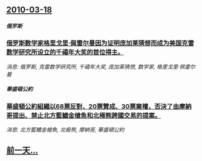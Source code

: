 ## [2010-03-18](/news/2010/03/18/index.md)

##### 俄罗斯
### [ 俄罗斯数学家格里戈里·佩雷尔曼因为证明庞加莱猜想而成为美国克雷数学研究所设立的千禧年大奖的首位得主。](/news/2010/03/18/俄罗斯数学家格里戈里-佩雷尔曼因为证明庞加莱猜想而成为美国克雷数学研究所设立的千禧年大奖的首位得主.md)
_消息: 俄罗斯, 克雷数学研究所, 千禧年大奖, 庞加莱猜想, 数学家, 格里戈里·佩雷尔曼_

##### 華盛頓公約
### [ 華盛頓公約組織以68票反對、20票贊成、30票棄權，否決了由摩納哥提出、禁止北方藍鰭金槍魚和北極熊跨國交易的提案。](/news/2010/03/18/華盛頓公約組織以68票反對-20票贊成-30票棄權-否決了由摩納哥提出-禁止北方藍鰭金槍魚和北極熊跨國交易的提案.md)
_消息: 北方藍鰭金槍魚, 北极熊, 摩納哥, 華盛頓公約_

## [前一天...](/news/2010/03/17/index.md)

